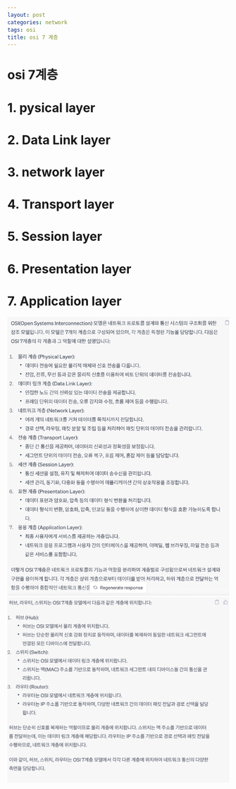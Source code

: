 ```yaml
---
layout: post
categories: network
tags: osi
title: osi 7 계층
---
```

# osi 7계층
# 1. pysical layer
# 2. Data Link layer
# 3. network layer
# 4. Transport layer 
# 5. Session layer
# 6. Presentation layer
# 7. Application layer 





![chatgpt](https://github.com/Luca388/Luca388.github.io/blob/main/image/스크린샷%202023-06-03%20오후%203.07.32.png?raw=true)  
![chatgpt](https://github.com/Luca388/Luca388.github.io/blob/main/image/스크린샷%202023-06-03%20오후%203.11.18.png?raw=true)
